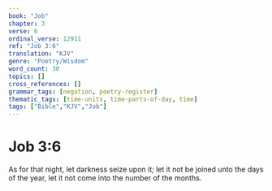 ```yaml
---
book: "Job"
chapter: 3
verse: 6
ordinal_verse: 12911
ref: "Job 3:6"
translation: "KJV"
genre: "Poetry/Wisdom"
word_count: 30
topics: []
cross_references: []
grammar_tags: [negation, poetry-register]
thematic_tags: [time-units, time-parts-of-day, time]
tags: ["Bible","KJV","Job"]
---
```


# Job 3:6

As for that night, let darkness seize upon it; let it not be joined unto the days of the year, let it not come into the number of the months.
